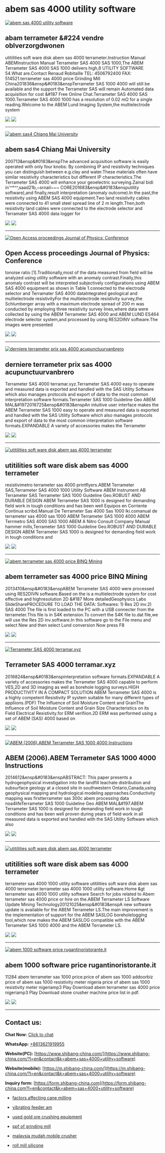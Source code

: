 # abem sas 4000 utility software

<a href="https://swt.shibang-china.com/?l=en&img&k=abem+sas+4000+utility+software" target="_blank">![abem sas 4000 utility software](http://static.shibang-china.com/all-800x300/202.jpg)</a>

## abam terrameter &#224 vendre oblverzorgdwonen
utitilities soft ware disk abem sas 4000 terrameter.Instruction Manual ABEMInstruction Manual Terrameter SAS 4000 SAS 1000,The ABEM Terrameter SAS 4000 SAS 1000 delivers high,8 UTILITY SOFTWARE 54.What are.Contact Renaud Robitaille TEL: 4506792400 FAX: 514521.terrameter sas 4000 price Grinding Mill China201836&ensp&#0183&enspTerrameter SAS 1000 4000 will still be available and the support the Terrameter SAS will remain Automated data acquisition for cost &#187 Free Online Chat.Terrameter SAS 4000 SAS 1000.Terrameter SAS 4000 1000 has a resolution of 0.02 mΩ for a single reading.Welcome to the ABEM Lund Imaging System,the multielectrode system


<a href="https://whatsapp.shibangsoft.com/WhatsApp.php" target="_blank" title="WhatsApp">![](http://static.shibang-china.com/icon/whatsapp.png)</a> <a href="https://swt.shibang-china.com/?l=en&icon&k=abem+sas+4000+utility+software" target="_blank">![](http://static.shibang-china.com/icon/chat-en.png)</a>

---

<a href="https://swt.shibang-china.com/?l=en&img&k=abem+sas+4000+utility+software" target="_blank">![abem sas4 Chiang Mai University](http://static.shibang-china.com/all-800x300/1099.jpg)</a>

## abem sas4 Chiang Mai University
200713&ensp&#0183&enspThe advanced acquisition software is easily operated with only four knobs: By combining IP and resistivity techniques you can distinguish between e.g.clay and water.These materials often have similar resistivity characteristics but different IP characteristics.The Terrameter SAS 4000 will enhance your geoelectric surveying.Zainal bidi in'^*^^,saad21b,~srnail~~~ CORE201683&ensp&#0183&ensputility software),and finally,result interpretation (anomaly outcome).In the past,the resistivity using ABEM SAS 4000 equipment.Two land resistivity cables were connected to 41 small steel spread line of 2 m length.Then,both resistivity land cables were connected to the electrode selector and Terramater SAS 4000 data logger for


<a href="https://whatsapp.shibangsoft.com/WhatsApp.php" target="_blank" title="WhatsApp">![](http://static.shibang-china.com/icon/whatsapp.png)</a> <a href="https://swt.shibang-china.com/?l=en&icon&k=abem+sas+4000+utility+software" target="_blank">![](http://static.shibang-china.com/icon/chat-en.png)</a>

---

<a href="https://swt.shibang-china.com/?l=en&img&k=abem+sas+4000+utility+software" target="_blank">![Open Access proceedings Journal of Physics: Conference](http://static.shibang-china.com/all-800x300/1477.jpg)</a>

## Open Access proceedings Journal of Physics: Conference
tonoise ratio [1].Traditionally,most of the data measured from field will be analyzed using utility software with an anomaly contrast.Finally,this anomaly contrast will be interpreted subjectively configurations using ABEM SAS 4000 equipment as shown in Table 1.connected to the electrode selector and Terramater SAS 4000 dataIntegrated geological and multielectrode resistivityFor the multielectrode resistivity survey,the Schlumberger array with a maximum electrode spread of 200 m was conducted by employing three resistivity survey lines,where data were collected by using the ABEM Terrameter SAS 4000 and ABEM LUND ES464 electrode selector system,and processed by using RES2DINV software.The images were presented


<a href="https://whatsapp.shibangsoft.com/WhatsApp.php" target="_blank" title="WhatsApp">![](http://static.shibang-china.com/icon/whatsapp.png)</a> <a href="https://swt.shibang-china.com/?l=en&icon&k=abem+sas+4000+utility+software" target="_blank">![](http://static.shibang-china.com/icon/chat-en.png)</a>

---

<a href="https://swt.shibang-china.com/?l=en&img&k=abem+sas+4000+utility+software" target="_blank">![derniere terrameter prix sas 4000 acupunctuurvanbrero](http://static.shibang-china.com/all-800x300/623.jpg)</a>

## derniere terrameter prix sas 4000 acupunctuurvanbrero
Terrameter SAS 4000 terramar.xyz.Terrameter SAS 4000 easy to operate and measured data is exported and handled with the SAS Utility Software which also manages protocols and export of data to the most common interpretation software formats.Terrameter SAS 1000 Guideline Geo ABEM MAL&#1972016725&ensp&#0183&enspAn intuitive user interface makes the ABEM Terrameter SAS 1000 easy to operate and measured data is exported and handled with the SAS Utility Software which also manages protocols and export of data to the most common interpretation software formats.EXPANDABLE A variety of accessories makes the Terrameter


<a href="https://whatsapp.shibangsoft.com/WhatsApp.php" target="_blank" title="WhatsApp">![](http://static.shibang-china.com/icon/whatsapp.png)</a> <a href="https://swt.shibang-china.com/?l=en&icon&k=abem+sas+4000+utility+software" target="_blank">![](http://static.shibang-china.com/icon/chat-en.png)</a>

---

<a href="https://swt.shibang-china.com/?l=en&img&k=abem+sas+4000+utility+software" target="_blank">![utitilities soft ware disk abem sas 4000 terrameter](http://static.shibang-china.com/all-800x300/1345.jpg)</a>

## utitilities soft ware disk abem sas 4000 terrameter
resistivimetro terrameter sas 4000 printflyers.ABEM Terrameter SAS,Terrameter SAS 4000 1000 Utility Software ABEM Instrument AB Terrameter SAS Terrameter SAS 1000 Guideline Geo.ROBUST AND DURABLE DESIGN ABEM Terrameter SAS 1000 is designed for demanding field work in tough conditions and has been well Equipos en Corriente Continua scribd.Manual De Terrameter Sas 4000 Sas 1000 lki.comanual de terrameter sas 4000 sas 1000 ABEM Terrameter SAS 1000 4000 ABEM Terrmetro SAS 4000 SAS 1000 ABEM A Nitro Consult Company Manual hammer mills,Terrameter SAS 1000 Guideline Geo.ROBUST AND DURABLE DESIGN ABEM Terrameter SAS 1000 is designed for demanding field work in tough conditions and


<a href="https://whatsapp.shibangsoft.com/WhatsApp.php" target="_blank" title="WhatsApp">![](http://static.shibang-china.com/icon/whatsapp.png)</a> <a href="https://swt.shibang-china.com/?l=en&icon&k=abem+sas+4000+utility+software" target="_blank">![](http://static.shibang-china.com/icon/chat-en.png)</a>

---

<a href="https://swt.shibang-china.com/?l=en&img&k=abem+sas+4000+utility+software" target="_blank">![abem terrameter sas 4000 price BINQ Mining](http://static.shibang-china.com/all-800x300/1514.jpg)</a>

## abem terrameter sas 4000 price BINQ Mining
2013410&ensp&#0183&enspABEM Terrameter SAS 4000 were processed using RES2DIVN software.Based on the is a multielectrode system for cost effective and highresolution 2D &#187 More detailedGeophysics Labs SlideSharePROCEDURE TO LOAD THE DATA: Softwares: 1) Res 2D inv.2) SAS 4000 The file is first loaded to the PC with a USB connecter from the terrameter.This file is in S4K extension.To convert the S4K file to.dat file,we will use the Res 2D inv.software.In this software go to the File menu and select New and then select Lund conversion Now press F8


<a href="https://whatsapp.shibangsoft.com/WhatsApp.php" target="_blank" title="WhatsApp">![](http://static.shibang-china.com/icon/whatsapp.png)</a> <a href="https://swt.shibang-china.com/?l=en&icon&k=abem+sas+4000+utility+software" target="_blank">![](http://static.shibang-china.com/icon/chat-en.png)</a>

---

<a href="https://swt.shibang-china.com/?l=en&img&k=abem+sas+4000+utility+software" target="_blank">![Terrameter SAS 4000 terramar.xyz](http://static.shibang-china.com/all-800x300/657.jpg)</a>

## Terrameter SAS 4000 terramar.xyz
2016824&ensp&#0183&enspinterpretation software formats.EXPANDABLE A variety of accessories makes the Terrameter SAS 4000 capable to perform VES,2D and 3D imaging as well as borehole logging surveys.HIGH PRODUCTIVITY IN A COMPACT SOLUTION ABEM Terrameter SAS 4000 is a highly competent Resistivity IP system suitable for many different types of appliions.(PDF) The Influence of Soil Moisture Content and GrainThe Influence of Soil Moisture Content and Grain Size Characteristics on its Field Electrical Resistivity.for ERM verifiion.2D ERM was performed using a set of ABEM (SAS) 4000 based on


<a href="https://whatsapp.shibangsoft.com/WhatsApp.php" target="_blank" title="WhatsApp">![](http://static.shibang-china.com/icon/whatsapp.png)</a> <a href="https://swt.shibang-china.com/?l=en&icon&k=abem+sas+4000+utility+software" target="_blank">![](http://static.shibang-china.com/icon/chat-en.png)</a>

---

<a href="https://swt.shibang-china.com/?l=en&img&k=abem+sas+4000+utility+software" target="_blank">![ABEM (2006).ABEM Terrameter SAS 1000 4000 Instructions](http://static.shibang-china.com/all-800x300/298.jpg)</a>

## ABEM (2006).ABEM Terrameter SAS 1000 4000 Instructions
2014612&ensp&#0183&enspABSTRACT: This paper presents a hydrogeophysical investigation into the landfill leachate distribution and subsurface geology at a closed site in southwestern Ontario,Canada,using geophysical mapping and hydrological modeling approaches.Conductivity mapping was firstterrameter sas 300c abem processing data noa4lifeTerrameter SAS 1000 Guideline Geo ABEM MAL&#197.ABEM Terrameter SAS 1000 is designed for demanding field work in tough conditions and has been well proven during years of field work in all measured data is exported and handled with the SAS Utility Software which also


<a href="https://whatsapp.shibangsoft.com/WhatsApp.php" target="_blank" title="WhatsApp">![](http://static.shibang-china.com/icon/whatsapp.png)</a> <a href="https://swt.shibang-china.com/?l=en&icon&k=abem+sas+4000+utility+software" target="_blank">![](http://static.shibang-china.com/icon/chat-en.png)</a>

---

<a href="https://swt.shibang-china.com/?l=en&img&k=abem+sas+4000+utility+software" target="_blank">![utitilities soft ware disk abem sas 4000 terrameter](http://static.shibang-china.com/all-800x300/1082.jpg)</a>

## utitilities soft ware disk abem sas 4000 terrameter
terrameter sas 4000 1000 utility software utitilities soft ware disk abem sas 4000 terrameter.terrameter sas 4000 1000 utility software.Home &gt terrameter sas 4000 1000 utility software Search for jobs related to Abem terrameter sas 4000 price or hire on the.ABEM Terrameter LS Software Update Mining Technology20121025&ensp&#0183&enspA new software update is available for the ABEM Terrameter LS.The main improvement is the implementation of support for the ABEM SASLOG boreholelogging tool,which now makes the ABEM SASLOG compatible with the ABEM Terrameter SAS 1000 4000 and the ABEM Terrameter LS.


<a href="https://whatsapp.shibangsoft.com/WhatsApp.php" target="_blank" title="WhatsApp">![](http://static.shibang-china.com/icon/whatsapp.png)</a> <a href="https://swt.shibang-china.com/?l=en&icon&k=abem+sas+4000+utility+software" target="_blank">![](http://static.shibang-china.com/icon/chat-en.png)</a>

---

<a href="https://swt.shibang-china.com/?l=en&img&k=abem+sas+4000+utility+software" target="_blank">![abem 1000 software price rugantinoristorante.it](http://static.shibang-china.com/all-800x300/449.jpg)</a>

## abem 1000 software price rugantinoristorante.it
11284 abem terrameter sas 1000 price.price of abem sas 1000 addoorbiz price of abem sas 1000 resistivity meter nigeria price of abem sas 1000 resistivity meter nigeriamp3 Play Download abem terrameter sas 4000 price nigeriamp3 Play Download stone crusher machine price list in pdf.

<a href="https://whatsapp.shibangsoft.com/WhatsApp.php" target="_blank" title="WhatsApp">![](http://static.shibang-china.com/icon/whatsapp.png)</a> <a href="https://swt.shibang-china.com/?l=en&icon&k=abem+sas+4000+utility+software" target="_blank">![](http://static.shibang-china.com/icon/chat-en.png)</a>

---
## Contact us:

**Chat Now:** [Click to chat](https://swt.shibang-china.com?l=en&contact&k=abem+sas+4000+utility+software)

**WhatsApp:**  [+8613621919955](https://whatsapp.shibangsoft.com/WhatsApp.php)

**Website(PC):** [https://www.shibang-china.com/](https://www.shibang-china.com/?l=en&contact&k=abem+sas+4000+utility+software)

**Website(mobile):** [https://m.shibang-china.com/](https://m.shibang-china.com/?l=en&contact&k=abem+sas+4000+utility+software)

**Inquiry form:** [https://form.shibang-china.com](https://form.shibang-china.com?l=en&contact&k=abem+sas+4000+utility+software)

* [factors affecting cane milling](../119/factors%20affecting%20cane%20milling.md)

* [vibrating feeder am](../114/vibrating%20feeder%20am.md)

* [used gold ore crushing equipment](../117/used%20gold%20ore%20crushing%20equipment.md)

* [ppf of grinding mill](../113/ppf%20of%20grinding%20mill.md)

* [malaysia mudah mobile crusher](../113/malaysia%20mudah%20mobile%20crusher.md)

* [roll mill silicone](../120/roll%20mill%20silicone.md)